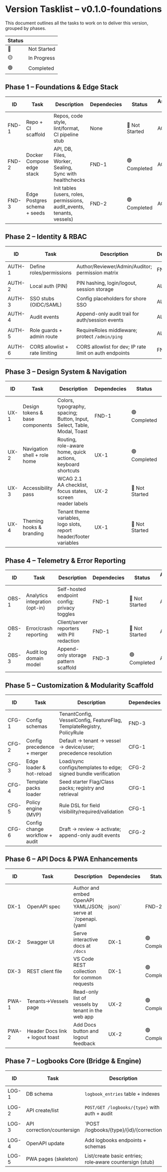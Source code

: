 # Version Tasklist – v0.1.0-foundations
This document outlines all the tasks to work on to deliver this version, grouped by phases.

| Status |      |
|--------|------|
| 🔴 | Not Started |
| 🟡 | In Progress |
| 🟢 | Completed |

## Phase 1 – Foundations & Edge Stack

| ID   | Task                               | Description                                                              | Dependecies | Status           | Assigned To |
|------|------------------------------------|--------------------------------------------------------------------------|-------------|------------------|-------------|
| FND-1 | Repo + CI scaffold                 | Repos, code style, lint/format, CI pipeline stub                         | None        | 🔴 Not Started   | AGENT       |
| FND-2 | Docker Compose edge stack          | API, DB, Files, Worker, Sealing, Sync with healthchecks                  | FND-1       | 🟢 Completed     | AGENT       |
| FND-3 | Edge Postgres schema + seeds       | Init tables (users, roles, permissions, audit_events, tenants, vessels)  | FND-2       | 🟢 Completed     | AGENT       |

## Phase 2 – Identity & RBAC

| ID    | Task                              | Description                                                               | Dependecies | Status           | Assigned To |
|-------|-----------------------------------|---------------------------------------------------------------------------|-------------|------------------|-------------|
| AUTH-1 | Define roles/permissions          | Author/Reviewer/Admin/Auditor; permission matrix                          | FND-3       | 🟢 Completed     | AGENT       |
| AUTH-2 | Local auth (PIN)                  | PIN hashing, login/logout, session storage                                | AUTH-1      | 🟢 Completed     | AGENT       |
| AUTH-3 | SSO stubs (OIDC/SAML)             | Config placeholders for shore SSO                                         | AUTH-1      | 🔴 Not Started   | AGENT       |
| AUTH-4 | Audit events                      | Append-only audit trail for auth/session events                           | AUTH-2      | 🟢 Completed     | AGENT       |
| AUTH-5 | Role guards + admin route         | RequireRoles middleware; protect `/admin/ping`                            | AUTH-1      | 🟢 Completed     | AGENT       |
| AUTH-6 | CORS allowlist + rate limiting    | CORS allowlist for dev; IP rate limit on auth endpoints                   | FND-2       | 🟢 Completed     | AGENT       |

## Phase 3 – Design System & Navigation

| ID     | Task                              | Description                                                               | Dependecies | Status           | Assigned To |
|--------|-----------------------------------|---------------------------------------------------------------------------|-------------|------------------|-------------|
| UX-1   | Design tokens & base components   | Colors, typography, spacing; Button, Input, Select, Table, Modal, Toast   | FND-1       | 🟢 Completed     | AGENT       |
| UX-2   | Navigation shell + role home      | Routing, role-aware home, quick actions, keyboard shortcuts               | UX-1        | 🟢 Completed     | AGENT       |
| UX-3   | Accessibility pass                | WCAG 2.1 AA checklist, focus states, screen reader labels                 | UX-2        | 🔴 Not Started   | AGENT       |
| UX-4   | Theming hooks & branding          | Tenant theme variables, logo slots, report header/footer variables        | UX-1        | 🔴 Not Started   | AGENT       |

## Phase 4 – Telemetry & Error Reporting

| ID     | Task                              | Description                                                               | Dependecies | Status           | Assigned To |
|--------|-----------------------------------|---------------------------------------------------------------------------|-------------|------------------|-------------|
| OBS-1  | Analytics integration (opt-in)    | Self-hosted endpoint config; privacy toggles                              | FND-1       | 🔴 Not Started   | AGENT       |
| OBS-2  | Error/crash reporting             | Client/server reporters with PII redaction                                | FND-1       | 🔴 Not Started   | AGENT       |
| OBS-3  | Audit log domain model            | Append-only storage pattern scaffold                                      | FND-3       | 🟢 Completed     | AGENT       |

## Phase 5 – Customization & Modularity Scaffold

| ID      | Task                              | Description                                                               | Dependecies | Status           | Assigned To |
|---------|-----------------------------------|---------------------------------------------------------------------------|-------------|------------------|-------------|
| CFG-1   | Config schemas                    | TenantConfig, VesselConfig, FeatureFlag, TemplateRegistry, PolicyRule     | FND-3       | 🔴 Not Started   | AGENT       |
| CFG-2   | Config precedence + merger        | Default → tenant → vessel → device/user; precedence resolution            | CFG-1       | 🔴 Not Started   | AGENT       |
| CFG-3   | Edge loader & hot-reload          | Load/sync configs/templates to edge; signed bundle verification           | CFG-2       | 🔴 Not Started   | AGENT       |
| CFG-4   | Template packs loader             | Seed starter Flag/Class packs; registry and retrieval                     | CFG-1       | 🔴 Not Started   | AGENT       |
| CFG-5   | Policy engine (MVP)               | Rule DSL for field visibility/required/validation                         | CFG-1       | 🔴 Not Started   | AGENT       |
| CFG-6   | Config change workflow + audit    | Draft → review → activate; append-only audit events                       | CFG-2       | 🔴 Not Started   | AGENT       |

## Phase 6 – API Docs & PWA Enhancements

| ID     | Task                              | Description                                                               | Dependecies | Status           | Assigned To |
|--------|-----------------------------------|---------------------------------------------------------------------------|-------------|------------------|-------------|
| DX-1   | OpenAPI spec                      | Author and embed OpenAPI YAML/JSON; serve at `/openapi.(yaml|json)`       | FND-2       | 🟢 Completed     | AGENT       |
| DX-2   | Swagger UI                        | Serve interactive docs at `/docs`                                         | DX-1        | 🟢 Completed     | AGENT       |
| DX-3   | REST client file                  | VS Code REST collection for common requests                               | DX-1        | 🟢 Completed     | AGENT       |
| PWA-1  | Tenants→Vessels page              | Read-only list of vessels by tenant in the web app                        | UX-2        | 🟢 Completed     | AGENT       |
| PWA-2  | Header Docs link + logout toast   | Add Docs button and logout feedback                                       | UX-2        | 🟢 Completed     | AGENT       |

## Phase 7 – Logbooks Core (Bridge & Engine)

| ID     | Task                              | Description                                                               | Dependecies | Status           | Assigned To |
|--------|-----------------------------------|---------------------------------------------------------------------------|-------------|------------------|-------------|
| LOG-1  | DB schema                         | `logbook_entries` table + indexes                                         | FND-3       | 🟢 Completed     | AGENT       |
| LOG-2  | API create/list                   | `POST/GET /logbooks/{type}` with auth + audit                             | AUTH-2      | 🟢 Completed     | AGENT       |
| LOG-3  | API correction/countersign        | `POST /logbooks/{type}/{id}/(correction|countersign)` + audit             | AUTH-5      | 🟢 Completed     | AGENT       |
| LOG-4  | OpenAPI update                    | Add logbooks endpoints + schemas                                          | DX-1        | 🟢 Completed     | AGENT       |
| LOG-5  | PWA pages (skeleton)              | List/create basic entries; role‑aware countersign (stub)                  | UX-2        | 🔴 Not Started   | AGENT       |
